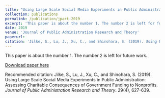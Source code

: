 ```yaml
---
title: "Using Large Scale Social Media Experiments in Public Administration: Assessing Charitable Consequences of Government Funding to Nonprofits."
collection: publications
permalink: /publication/jpart-2019
excerpt: 'This paper is about the number 1. The number 2 is left for future work.'
date: 2019
venue: 'Journal of Public Administration Research and Theory'
paperurl: 
citation: 'Jilke, S., Lu, J., Xu, C., and Shinohara, S. (2019). Using Large Scale Social Media Experiments in Public Administration: Assessing Charitable Consequences of Government Funding to Nonprofits. _Journal of Public Administration Research and Theory_. 29(4), 627-639.'
---
```

This paper is about the number 1. The number 2 is left for future work.

[Download paper here](http://academicpages.github.io/files/paper1.pdf)

Recommended citation: Jilke, S., Lu, J., Xu, C., and Shinohara, S. (2019). Using Large Scale Social Media Experiments in Public Administration: Assessing Charitable Consequences of Government Funding to Nonprofits. _Journal of Public Administration Research and Theory_. 29(4), 627-639.